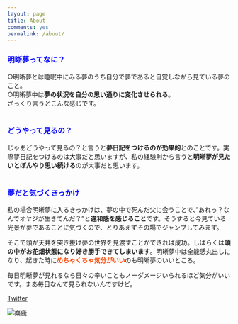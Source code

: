 ```yaml
---
layout: page
title: About
comments: yes
permalink: /about/
---
```



### <font color="Blue">明晰夢ってなに？</font>

○明晰夢とは睡眠中にみる夢のうち自分で夢であると自覚しながら見ている夢のこと。  
○明晰夢中は**夢の状況を自分の思い通りに変化させられる**。  
ざっくり言うとこんな感じです。  
<br>
### <font color="Blue">どうやって見るの？</font>
じゃあどうやって見るの？と言うと**夢日記をつけるのが効果的**とのことです。実際夢日記をつけるのは大事だと思いますが、私の経験則から言うと**明晰夢が見たいとぼんやり思い続ける**のが大事だと思います。  
<br>
### <font color="Blue">夢だと気づくきっかけ</font>
私の場合明晰夢に入るきっかけは、夢の中で死んだ父に会うことで、”あれっ？なんでオヤジが生きてんだ？”と**違和感を感じること**です。そうすると今見ている光景が夢であることに気づくので、とりあえずその場でジャンプしてみます。

そこで頭が天井を突き抜け夢の世界を見渡すことができれば成功。しばらくは**頭の中がお花畑状態になり好き勝手できてしまいます**。明晰夢中は全能感丸出しになり、起きた時に<font color="OrangeRed"><strong>めちゃくちゃ気分がいい</strong></font>のも明晰夢のいいところ。

毎日明晰夢が見れるなら日々の辛いこともノーダメージいられるほど気分がいいです。まあ毎日なんて見られないんですけど。


[Twitter](https://twitter.com/barazou  "Twitter")


![麋鹿](https://karate-bakabon.github.io/diary/images/cat.jpg)
